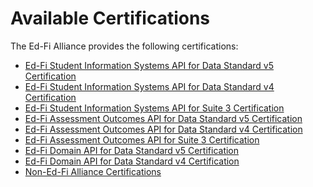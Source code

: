 # Available Certifications

The Ed-Fi Alliance provides the following certifications:

* [Ed-Fi Student Information Systems API for Data Standard v5
  Certification](./3-ed-fi-student-information-systems-api-for-data-standard-v5-certification/readme.md)
* [Ed-Fi Student Information Systems API for Data Standard v4
  Certification](https://edfi.atlassian.net/wiki/spaces/EDFICERT/pages/23699939/Ed-Fi+Student+Information+Systems+API+for+Data+Standard+v4+Certification)
* [Ed-Fi Student Information Systems API for Suite 3
  Certification](https://edfi.atlassian.net/wiki/spaces/EDFICERT/pages/23694049/Ed-Fi+Student+Information+Systems+API+for+Suite+3+Certification)
* [Ed-Fi Assessment Outcomes API for Data Standard v5
  Certification](./1-ed-fi-assessment-outcomes-api-for-data-standard-v5-certification/readme.md)
* [Ed-Fi Assessment Outcomes API for Data Standard v4
  Certification](https://edfi.atlassian.net/wiki/spaces/EDFICERT/pages/23701219/Ed-Fi+Assessment+Outcomes+API+for+Data+Standard+v4+Certification)
* [Ed-Fi Assessment Outcomes API for Suite 3
  Certification](https://edfi.atlassian.net/wiki/spaces/EDFICERT/pages/23697946/Ed-Fi+Assessment+Outcomes+API+for+Suite+3+Certification)
* [Ed-Fi Domain API for Data Standard v5
  Certification](./2-ed-fi-domain-api-for-data-standard-v5-certification/readme.md)
* [Ed-Fi Domain API for Data Standard v4
  Certification](https://edfi.atlassian.net/wiki/spaces/EDFICERT/pages/23702484/Ed-Fi+Domain+API+for+Data+Standard+v4+Certification)
* [Non-Ed-Fi Alliance
  Certifications](./4-non-ed-fi-alliance-certifications/readme.md)
